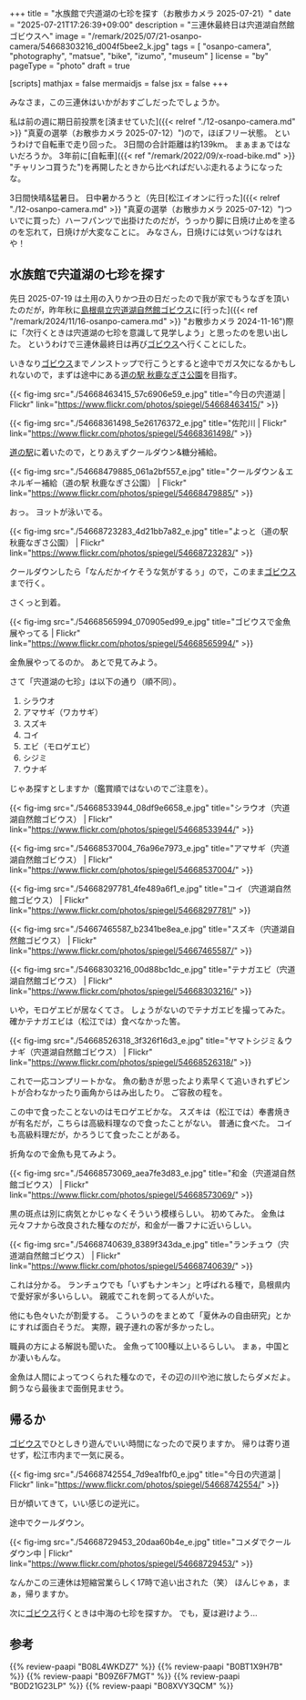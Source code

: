 +++
title = "水族館で宍道湖の七珍を探す（お散歩カメラ 2025-07-21）"
date =  "2025-07-21T17:26:39+09:00"
description = "三連休最終日は宍道湖自然館ゴビウスへ"
image = "/remark/2025/07/21-osanpo-camera/54668303216_d004f5bee2_k.jpg"
tags = [ "osanpo-camera", "photography", "matsue", "bike", "izumo", "museum" ]
license = "by"
pageType = "photo"
draft = true

[scripts]
  mathjax = false
  mermaidjs = false
  jsx = false
+++

みなさま，この三連休はいかがおすごしだったでしょうか。

私は前の週に期日前投票を[済ませていた]({{< relref "./12-osanpo-camera.md" >}} "真夏の選挙（お散歩カメラ 2025-07-12）")ので，ほぼフリー状態。
というわけで自転車で走り回った。
3日間の合計距離は約139km。
まぁまぁではないだろうか。
3年前に[自転車]({{< ref "/remark/2022/09/x-road-bike.md" >}} "チャリンコ買うた")を再開したときから比べればだいぶ走れるようになったな。

3日間快晴&猛暑日。
日中暑かろうと（先日[松江イオンに行った]({{< relref "./12-osanpo-camera.md" >}} "真夏の選挙（お散歩カメラ 2025-07-12）")ついでに買った）ハーフパンツで出掛けたのだが，うっかり脚に日焼け止めを塗るのを忘れて，日焼けが大変なことに。
みなさん，日焼けには気ぃつけなはれや！

## 水族館で宍道湖の七珍を探す

先日 2025-07-19 は土用の入りかつ丑の日だったので我が家でもうなぎを頂いたのだが，昨年秋に[島根県立宍道湖自然館ゴビウス]に[行った]({{< ref "/remark/2024/11/16-osanpo-camera.md" >}} "お散歩カメラ 2024-11-16")際に「次行くときは宍道湖の七珍を意識して見学しよう」と思ったのを思い出した。
というわけで三連休最終日は再び[ゴビウス][島根県立宍道湖自然館ゴビウス]へ行くことにした。

いきなり[ゴビウス][島根県立宍道湖自然館ゴビウス]までノンストップで行こうとすると途中でガス欠になるかもしれないので，まずは途中にある[道の駅 秋鹿なぎさ公園]を目指す。

{{< fig-img src="./54668463415_57c6906e59_e.jpg" title="今日の宍道湖 | Flickr" link="https://www.flickr.com/photos/spiegel/54668463415/" >}}

{{< fig-img src="./54668361498_5e26176372_e.jpg" title="佐陀川 | Flickr" link="https://www.flickr.com/photos/spiegel/54668361498/" >}}

[道の駅][道の駅 秋鹿なぎさ公園]に着いたので，とりあえずクールダウン&糖分補給。

{{< fig-img src="./54668479885_061a2bf557_e.jpg" title="クールダウン＆エネルギー補給（道の駅 秋鹿なぎさ公園） | Flickr" link="https://www.flickr.com/photos/spiegel/54668479885/" >}}

おっ。
ヨットが泳いでる。

{{< fig-img src="./54668723283_4d21bb7a82_e.jpg" title="よっと（道の駅 秋鹿なぎさ公園） | Flickr" link="https://www.flickr.com/photos/spiegel/54668723283/" >}}

クールダウンしたら「なんだかイケそうな気がするぅ」ので，このまま[ゴビウス][島根県立宍道湖自然館ゴビウス]まで行く。

さくっと到着。

{{< fig-img src="./54668565994_070905ed99_e.jpg" title="ゴビウスで金魚展やってる | Flickr" link="https://www.flickr.com/photos/spiegel/54668565994/" >}}

金魚展やってるのか。
あとで見てみよう。

さて「宍道湖の七珍」は以下の通り（順不同）。

1. シラウオ
1. アマサギ（ワカサギ）
1. スズキ
1. コイ
1. エビ（モロゲエビ）
1. シジミ
1. ウナギ

じゃあ探すとしますか（鑑賞順ではないのでご注意を）。

{{< fig-img src="./54668533944_08df9e6658_e.jpg" title="シラウオ（宍道湖自然館ゴビウス） | Flickr" link="https://www.flickr.com/photos/spiegel/54668533944/" >}}

{{< fig-img src="./54668537004_76a96e7973_e.jpg" title="アマサギ（宍道湖自然館ゴビウス） | Flickr" link="https://www.flickr.com/photos/spiegel/54668537004/" >}}

{{< fig-img src="./54668297781_4fe489a6f1_e.jpg" title="コイ（宍道湖自然館ゴビウス） | Flickr" link="https://www.flickr.com/photos/spiegel/54668297781/" >}}

{{< fig-img src="./54667465587_b2341be8ea_e.jpg" title="スズキ（宍道湖自然館ゴビウス） | Flickr" link="https://www.flickr.com/photos/spiegel/54667465587/" >}}

{{< fig-img src="./54668303216_00d88bc1dc_e.jpg" title="テナガエビ（宍道湖自然館ゴビウス） | Flickr" link="https://www.flickr.com/photos/spiegel/54668303216/" >}}

いや，モロゲエビが居なくてさ。
しょうがないのでテナガエビを撮ってみた。
確かテナガエビは（松江では）食べなかった筈。

{{< fig-img src="./54668526318_3f326f16d3_e.jpg" title="ヤマトシジミ＆ウナギ（宍道湖自然館ゴビウス） | Flickr" link="https://www.flickr.com/photos/spiegel/54668526318/" >}}

これで一応コンプリートかな。
魚の動きが思ったより素早くて追いきれずピントが合わなかったり画角からはみ出したり。
ご容赦の程を。

この中で食ったことないのはモロゲエビかな。
スズキは（松江では）奉書焼きが有名だが，こちらは高級料理なので食ったことがない。
普通に食べた。
コイも高級料理だが，かろうじて食ったことがある。

折角なので金魚も見てみよう。

{{< fig-img src="./54668573069_aea7fe3d83_e.jpg" title="和金（宍道湖自然館ゴビウス） | Flickr" link="https://www.flickr.com/photos/spiegel/54668573069/" >}}

黒の斑点は別に病気とかじゃなくそういう模様らしい。
初めてみた。
金魚は元々フナから改良された種なのだが，和金が一番フナに近いらしい。

{{< fig-img src="./54668740639_8389f343da_e.jpg" title="ランチュウ（宍道湖自然館ゴビウス） | Flickr" link="https://www.flickr.com/photos/spiegel/54668740639/" >}}

これは分かる。
ランチュウでも「いずもナンキン」と呼ばれる種で，島根県内で愛好家が多いらしい。
親戚でこれを飼ってる人がいた。

他にも色々いたが割愛する。
こういうのをまとめて「夏休みの自由研究」とかにすれば面白そうだ。
実際，親子連れの客が多かったし。

職員の方による解説も聞いた。
金魚って100種以上いるらしい。
まぁ，中国とか凄いもんな。

金魚は人間によってつくられた種なので，その辺の川や池に放したらダメだよ。
飼うなら最後まで面倒見ませう。

## 帰るか

[ゴビウス][島根県立宍道湖自然館ゴビウス]でひとしきり遊んでいい時間になったので戻りますか。
帰りは寄り道せず，松江市内まで一気に戻る。

{{< fig-img src="./54668742554_7d9ea1fbf0_e.jpg" title="今日の宍道湖 | Flickr" link="https://www.flickr.com/photos/spiegel/54668742554/" >}}

日が傾いてきて，いい感じの逆光に。

途中でクールダウン。

{{< fig-img src="./54668729453_20daa60b4e_e.jpg" title="コメダでクールダウン中 | Flickr" link="https://www.flickr.com/photos/spiegel/54668729453/" >}}

なんかこの三連休は短縮営業らしく17時で追い出された（笑） ほんじゃぁ，まぁ，帰りますか。

次に[ゴビウス][島根県立宍道湖自然館ゴビウス]行くときは中海の七珍を探すか。
でも，夏は避けよう...

[道の駅 秋鹿なぎさ公園]: https://skss-inc.com/facility/nagisa/ "道の駅 秋鹿なぎさ公園"
[島根県立宍道湖自然館ゴビウス]: https://www.gobius.jp/ "島根県立宍道湖自然館ゴビウスのホームページ"

## 参考

{{% review-paapi "B08L4WKDZ7" %}} <!-- PowerShot ZOOM -->
{{% review-paapi "B0BT1X9H7B" %}} <!-- 日焼け止め ミストタイプ -->
{{% review-paapi "B09Z6F7MGT" %}} <!-- OS-1 経口補水液 -->
{{% review-paapi "B0D21G23LP" %}} <!-- アクエリアス ラベルレス 2LPET×8本 -->
{{% review-paapi "B08XVY3QCM" %}} <!-- ボディシェーバー ムダ毛処理 -->
